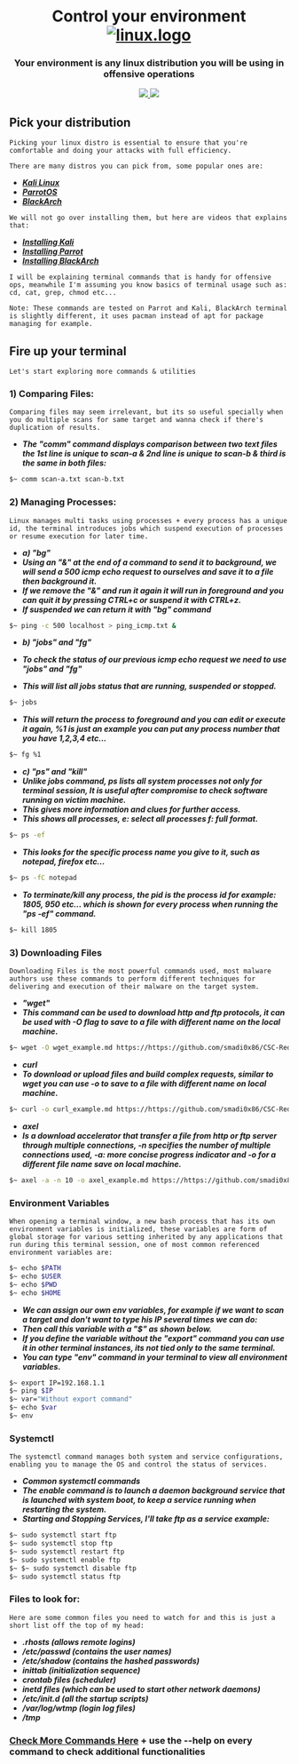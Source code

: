 <h1 align="center">
  Control your environment
  <br>
  <a href="https://github.com/smadi0x86/CSC-RedOps"><img src="https://i.pinimg.com/originals/2f/35/42/2f35421b4bdaead24c9b8d1f7f228038.gif" alt="linux.logo"></a>
  <br>
  </h1>
 
 <h3 align="center">Your environment is any linux distribution you will be using in offensive operations</h3>
 
<p align="center">
  <a href="">
   <img src=https://img.shields.io/badge/Red-Team-darkred>
   <img src=https://img.shields.io/badge/Environment-Control-blue>
  </a>
  </p>
  
## Pick your distribution
```
Picking your linux distro is essential to ensure that you're comfortable and doing your attacks with full efficiency.
```
```
There are many distros you can pick from, some popular ones are:
```
- [***Kali Linux***](https://www.kali.org/get-kali/)
- [***ParrotOS***](https://www.parrotsec.org/download/)
- [***BlackArch***](https://blackarch.org/downloads.html)

```
We will not go over installing them, but here are videos that explains that:
```
- [***Installing Kali***](https://www.youtube.com/watch?v=3Iq7wHsNEXw)
- [***Installing Parrot***](https://www.youtube.com/watch?v=9z-_h7aChDI)
- [***Installing BlackArch***](https://www.youtube.com/watch?v=T0MBlWLZvpE)

```
I will be explaining terminal commands that is handy for offensive ops, meanwhile I'm assuming you know basics of terminal usage such as: cd, cat, grep, chmod etc...
```
```
Note: These commands are tested on Parrot and Kali, BlackArch terminal is slightly different, it uses pacman instead of apt for package managing for example.
```
## Fire up your terminal
```
Let's start exploring more commands & utilities
```
### 1) Comparing Files:
```
Comparing files may seem irrelevant, but its so useful specially when you do multiple scans for same target and wanna check if there's duplication of results.
```
- ***The "comm" command displays comparison between two text files the 1st line is unique to scan-a & 2nd line is unique to scan-b & third is the same in both files:***
```bash
$~ comm scan-a.txt scan-b.txt
```

### 2) Managing Processes:
```
Linux manages multi tasks using processes + every process has a unique id, the terminal introduces jobs which suspend execution of processes or resume execution for later time.
```
- ***a) "bg"***
- ***Using an "&" at the end of a command to send it to background, we will send a 500 icmp echo request to ourselves and save it to a file then background it.***
- ***If we remove the "&" and run it again it will run in foreground and you can quit it by pressing CTRL+c or suspend it with CTRL+z.***
- ***If suspended we can return it with "bg" command***
```bash
$~ ping -c 500 localhost > ping_icmp.txt &
```

- ***b) "jobs" and "fg"***

- ***To check the status of our previous icmp echo request we need to use "jobs" and "fg"***
- ***This will list all jobs status that are running, suspended or stopped.***
```bash
$~ jobs
```
- ***This will return the process to foreground and you can edit or execute it again, %1 is just an example you can put any process number that you have 1,2,3,4 etc...***
```bash
$~ fg %1
```

- ***c) "ps" and "kill"***
- ***Unlike jobs command, ps lists all system processes not only for terminal session, It is useful after compromise to check software running on victim machine.***
- ***This gives more information and clues for further access.***
- ***This shows all processes, e: select all processes f: full format.***
```bash
$~ ps -ef
```
- ***This looks for the specific process name you give to it, such as notepad, firefox etc...***
```bash
$~ ps -fC notepad
```
- ***To terminate/kill any process, the pid is the process id for example: 1805, 950 etc... which is shown for every process when running the "ps -ef" command.***
```bash
$~ kill 1805
```

### 3) Downloading Files
```
Downloading Files is the most powerful commands used, most malware authors use these commands to perform different techniques for delivering and execution of their malware on the target system.
```
- ***"wget"***
- ***This command can be used to download http and ftp protocols, it can be used with -O flag to save to a file with different name on the local machine.***
```bash
$~ wget -O wget_example.md https://https://github.com/smadi0x86/CSC-RedOps/edit/main/Start/0x2-Environment/README.md
```
- ***curl***
- ***To download or upload files and build complex requests, similar to wget you can use -o to save to a file with different name on local machine.***
```bash
$~ curl -o curl_example.md https://https://github.com/smadi0x86/CSC-RedOps/edit/main/Start/0x2-Environment/README.md
```
- ***axel***
- ***Is a download accelerator that transfer a file from http or ftp server through multiple connections, -n specifies the number of multiple connections used, -a: more concise progress indicator and -o for a different file name save on local machine.***
```bash
$~ axel -a -n 10 -o axel_example.md https://https://github.com/smadi0x86/CSC-RedOps/edit/main/Start/0x2-Environment/README.md
```

### Environment Variables
```
When opening a terminal window, a new bash process that has its own environment variables is initialized, these variables are form of global storage for various setting inherited by any applications that run during this terminal session, one of most common referenced environment variables are:
```
```bash
$~ echo $PATH
$~ echo $USER
$~ echo $PWD
$~ echo $HOME
```
- ***We can assign our own env variables, for example if we want to scan a target and don't want to type his IP several times we can do:***
- ***Then call this variable with a "$" as shown below.***
- ***If you define the variable without the "export" command you can use it in other terminal instances, its not tied only to the same terminal.***
- ***You can type "env" command in your terminal to view all environment variables.***
```bash
$~ export IP=192.168.1.1
$~ ping $IP
$~ var="Without export command"
$~ echo $var
$~ env
```

### Systemctl
```
The systemctl command manages both system and service configurations, enabling you to manage the OS and control the status of services.
```
- ***Common systemctl commands***
- ***The enable command is to launch a daemon background service that is launched with system boot, to keep a service running when restarting the system.***
- ***Starting and Stopping Services, I'll take ftp as a service example:***
```bash
$~ sudo systemctl start ftp
$~ sudo systemctl stop ftp
$~ sudo systemctl restart ftp
$~ sudo systemctl enable ftp
$~ $~ sudo systemctl disable ftp
$~ sudo systemctl status ftp
```

### Files to look for:
```
Here are some common files you need to watch for and this is just a short list off the top of my head:
```
- ***.rhosts (allows remote logins)***
- ***/etc/passwd (contains the user names)***
- ***/etc/shadow (contains the hashed passwords)***
- ***inittab (initialization sequence)***
- ***crontab files (scheduler)***
- ***inetd files (which can be used to start other network daemons)***
- ***/etc/init.d (all the startup scripts)***
- ***/var/log/wtmp (login log files)***
- ***/tmp***

### [Check More Commands Here](https://securityonline.info/some-useful-linux-command-for-your-penetration-testinglinux-command/) + use the --help on every command to check additional functionalities
